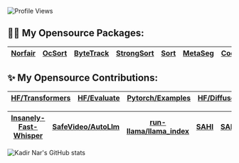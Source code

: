 ![Profile Views](https://komarev.com/ghpvc/?username=kadirnar&style=flat)

## :sauna_man: My Opensource Packages:
| [Norfair](https://github.com/kadirnar/Norfair-Track) | [OcSort](https://github.com/kadirnar/ocsort-pip) |[ByteTrack](https://github.com/kadirnar/bytetrack-pip) | [StrongSort](https://github.com/kadirnar/strongsort-pip) | [Sort](https://github.com/kadirnar/sort-pip)| [MetaSeg](https://github.com/kadirnar/segment-anything-video) | [Codeformer](https://github.com/kadirnar/codeformer-pip)|[Yolov7](https://github.com/kadirnar/yolov7-pip) | [Yolov6](https://github.com/kadirnar/yolov6-pip) | [Yolox](https://github.com/kadirnar/yolox-pip) |[BsrGan](https://github.com/kadirnar/bsrgan-pip)
| -- | -- | -- | -- | -- | -- | -- | -- | -- | -- | --


## ✨ My Opensource Contributions:

|[HF/Transformers](https://github.com/huggingface/transformers/pull/24793) | [HF/Evaluate](https://github.com/huggingface/evaluate/pull/275) |[Pytorch/Examples](https://github.com/pytorch/examples/pull/1173) | [HF/Diffusers](https://github.com/huggingface/diffusers/pull/2970) | [HF/Diffusers](https://github.com/huggingface/diffusers/pull/3590) | [HF/Diffusers](https://github.com/huggingface/diffusers/pull/3586) | [StrongSort](https://github.com/dyhBUPT/StrongSORT/pull/66)
| -- | -- | -- | -- | -- | -- | --


[Insanely-Fast-Whisper](https://github.com/Vaibhavs10/insanely-fast-whisper/pull/83) |[SafeVideo/AutoLlm](https://github.com/safevideo/autollm/pull/65) |  [run-llama/llama_index](https://github.com/run-llama/llama_index/pull/10745) |[SAHI](https://github.com/obss/sahi/pull/486) | [SAHI](https://github.com/obss/sahi/pull/322) | [Norfair](https://github.com/tryolabs/norfair/pull/147) | [Yolov7](https://github.com/WongKinYiu/yolov7/pull/423) | [Yolov6](https://github.com/meituan/YOLOv6/pull/187) | [Kornia](https://github.com/kornia/kornia/pull/1871) 
| -- | -- | -- | -- | -- | -- | -- | -- | --

![Kadir Nar's GitHub stats](https://github-readme-stats.vercel.app/api?username=kadirnar&show_icons=true&theme=radical\&rank_icon=percentile)
